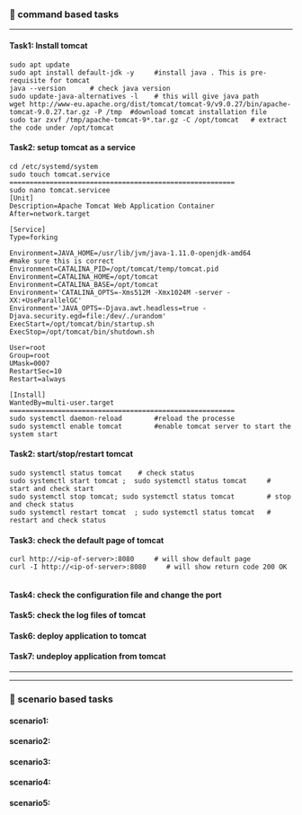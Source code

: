### :camel: command based tasks
---
#### Task1: Install tomcat 
```
sudo apt update 
sudo apt install default-jdk -y     #install java . This is pre-requisite for tomcat
java --version      # check java version
sudo update-java-alternatives -l    # this will give java path
wget http://www-eu.apache.org/dist/tomcat/tomcat-9/v9.0.27/bin/apache-tomcat-9.0.27.tar.gz -P /tmp  #download tomcat installation file
sudo tar zxvf /tmp/apache-tomcat-9*.tar.gz -C /opt/tomcat   # extract the code under /opt/tomcat
```


#### Task2: setup tomcat as a service
```
cd /etc/systemd/system
sudo touch tomcat.service
========================================================
sudo nano tomcat.servicee
[Unit]
Description=Apache Tomcat Web Application Container
After=network.target

[Service]
Type=forking

Environment=JAVA_HOME=/usr/lib/jvm/java-1.11.0-openjdk-amd64        #make sure this is correct
Environment=CATALINA_PID=/opt/tomcat/temp/tomcat.pid
Environment=CATALINA_HOME=/opt/tomcat
Environment=CATALINA_BASE=/opt/tomcat
Environment='CATALINA_OPTS=-Xms512M -Xmx1024M -server -XX:+UseParallelGC'
Environment='JAVA_OPTS=-Djava.awt.headless=true -Djava.security.egd=file:/dev/./urandom'
ExecStart=/opt/tomcat/bin/startup.sh
ExecStop=/opt/tomcat/bin/shutdown.sh

User=root
Group=root
UMask=0007
RestartSec=10
Restart=always

[Install]
WantedBy=multi-user.target
========================================================
sudo systemctl daemon-reload        #reload the processe
sudo systemctl enable tomcat        #enable tomcat server to start the system start

```

#### Task2: start/stop/restart tomcat
```
sudo systemctl status tomcat    # check status
sudo systemctl start tomcat ;  sudo systemctl status tomcat     # start and check start
sudo systemctl stop tomcat; sudo systemctl status tomcat        # stop and check status
sudo systemctl restart tomcat  ; sudo systemctl status tomcat   # restart and check status
```
#### Task3: check the default page of tomcat
```
curl http://<ip-of-server>:8080     # will show default page
curl -I http://<ip-of-server>:8080     # will show return code 200 OK


```
#### Task4: check the configuration file and change the port
#### Task5: check the log files of tomcat
#### Task6: deploy application to tomcat 
#### Task7: undeploy application from tomcat
---
---
### :rocket: scenario based tasks 
#### scenario1: 
#### scenario2: 
#### scenario3: 
#### scenario4: 
#### scenario5: 